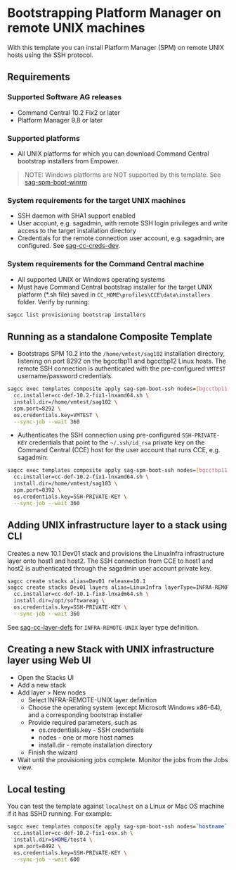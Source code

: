 <!-- Copyright 2013 - 2018 Software AG, Darmstadt, Germany and/or its licensors

   SPDX-License-Identifier: Apache-2.0

    Licensed under the Apache License, Version 2.0 (the "License");
    you may not use this file except in compliance with the License.
    You may obtain a copy of the License at

        http://www.apache.org/licenses/LICENSE-2.0

    Unless required by applicable law or agreed to in writing, software
    distributed under the License is distributed on an "AS IS" BASIS,
     WITHOUT WARRANTIES OR CONDITIONS OF ANY KIND, either express or implied.
     See the License for the specific language governing permissions and

     limitations under the License.                                                  

-->
# Bootstrapping Platform Manager on remote UNIX machines

With this template you can install Platform Manager (SPM) on remote
UNIX hosts using the SSH protocol.

## Requirements

### Supported Software AG releases

* Command Central 10.2 Fix2 or later
* Platform Manager 9.8 or later

### Supported platforms

* All UNIX platforms for which you can download Command Central bootstrap installers from Empower.

> NOTE: Windows platforms are NOT supported by this template. See [sag-spm-boot-winrm](../sag-spm-boot-winrm/README.md)

### System requirements for the target UNIX machines

* SSH daemon with SHA1 support enabled
* User account, e.g. sagadmin, with remote SSH login privileges and write access to the target installation directory
* Credentials for the remote connection user account, e.g. sagadmin, are configured. See [sag-cc-creds-dev](../sag-cc-creds-dev/README.md).

### System requirements for the Command Central machine

* All supported UNIX or Windows operating systems
* Must have Command Central bootstrap installer for the target UNIX platform (*.sh file) saved in `CC_HOME\profiles\CCE\data\installers` folder. Verify by running:

```bash
sagcc list provisioning bootstrap installers
```

## Running as a standalone Composite Template

* Bootstraps SPM 10.2 into the `/home/vmtest/sag102` installation directory, listening on port 8292 on
the bgcctbp11 and bgcctbp12 Linux hosts. The remote SSH connection is authenticated with the pre-configured
`VMTEST` username/password credentials.

```bash
sagcc exec templates composite apply sag-spm-boot-ssh nodes=[bgcctbp11,bgcctbp12] \
  cc.installer=cc-def-10.2-fix1-lnxamd64.sh \
  install.dir=/home/vmtest/sag102 \
  spm.port=8292 \
  os.credentials.key=VMTEST \
  --sync-job --wait 360
```

* Authenticates the SSH connection using pre-configured `SSH-PRIVATE-KEY` credentials that point
to the `~/.ssh/id_rsa` private key on the Command Central (CCE) host for the user account that runs CCE, e.g. sagadmin:

```bash
sagcc exec templates composite apply sag-spm-boot-ssh nodes=[bgcctbp11,bgcctbp12] \
  cc.installer=cc-def-10.2-fix1-lnxamd64.sh \
  install.dir=/home/vmtest/sag103 \
  spm.port=8392 \
  os.credentials.key=SSH-PRIVATE-KEY \
  --sync-job --wait 360
```

## Adding UNIX infrastructure layer to a stack using CLI

Creates a new 10.1 Dev01 stack and provisions the LinuxInfra infrastructure layer onto host1 and host2.
The SSH connection from CCE to host1 and host2 is authenticated through the sagadmin user account private key.

```bash
sagcc create stacks alias=Dev01 release=10.1
sagcc create stacks Dev01 layers alias=LinuxInfra layerType=INFRA-REMOTE-UNIX nodes=[host1,host2] \
  cc.installer=cc-def-10.1-fix8-lnxadm64.sh \
  install.dir=/opt/softwareag \
  os.credentials.key=SSH-PRIVATE-KEY \
  --sync-job --wait 360
```

See [sag-cc-layer-defs](../sag-cc-layer-defs/template.yaml) for `INFRA-REMOTE-UNIX` layer type definition.

## Creating a new Stack with UNIX infrastructure layer using Web UI

* Open the Stacks UI
* Add a new stack
* Add layer > New nodes
  * Select INFRA-REMOTE-UNIX layer definition
  * Choose the operating system (except Microsoft Windows x86-64), and a corresponding bootstrap installer
  * Provide required parameters, such as
    * os.credentials.key - SSH credentials
    * nodes - one or more host names
    * install.dir - remote installation directory
  * Finish the wizard
* Wait until the provisioning jobs complete. Monitor the jobs from the Jobs view.

## Local testing

You can test the template against `localhost` on a Linux or Mac OS machine if it has SSHD running.
For example:

```bash
sagcc exec templates composite apply sag-spm-boot-ssh nodes=`hostname` \
  cc.installer=cc-def-10.2-fix1-osx.sh \
  install.dir=$HOME/test4 \
  spm.port=8492 \
  os.credentials.key=SSH-PRIVATE-KEY \
  --sync-job --wait 600
```
